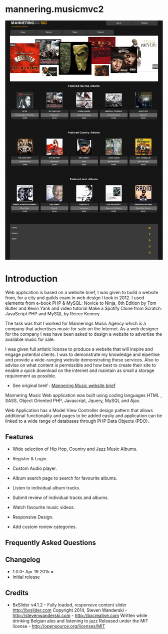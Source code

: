 # mannering.musicmvc2

![mannering](/mannering-raythompsonwebdev-co-uk.png)

# Introduction

Web application is based on a website brief, I was given to build a website from, for a city and guilds exam in web design I took in 2012. I used elements from e-book PHP & MySQL: Novice to Ninja, 6th Edition by Tom Butler and Kevin Yank and video tutorial Make a Spotify Clone from Scratch: JavaScript PHP and MySQL by Reece Kenney .

The task was that I worked for Mannerings Music Agency which is a company that advertises music for sale on the lnternet. As a web designer for the company I was have been asked to design a website to advertise the available music for sale.

I was given full artistic license to produce a website that will inspire and engage potential clients. I was to demonstrate my knowledge and eipertise and provide a wide-ranging website demonstrating these services. Also to advise on what content is permissible and how best to create their site to enable a quick download on the internet and maintain as small a storage requirement as possible.

- See original breif : [Mannering Music website brief](https://drive.google.com/open?id=14Z8BsNeYcWYpNKrLcfuaaSGXHunisyA3)

Mannering Music Web application was built using coding languages HTML , SASS, Object Oriented PHP, Javascript, Jquery, MySQL and Ajax.

Web Application has a Model View Controller design pattern that allows additional functionality and pages to be added easliy and application can be linked to a wide range of databases through PHP Data Objects (PDO).

## Features

- Wide selection of Hip Hop, Country and Jazz Music Albums.

- Register & Login.

- Custom Audio player.

- Album search page to search for favourite albums.

- Listen to individual album tracks.

- Submit review of individual tracks and albums.

- Watch favourite music videos.

- Responsive Design.

- Add custom review categories.

## Frequently Asked Questions

## Changelog

- 1.0.0- Apr 19 2015 =
- Initial release

## Credits

- BxSlider v4.1.2 - Fully loaded, responsive content slider http://bxslider.com Copyright 2014, Steven Wanderski - http://stevenwanderski.com - http://bxcreative.com Written while drinking Belgian ales and listening to jazz Released under the MIT license - http://opensource.org/licenses/MIT

